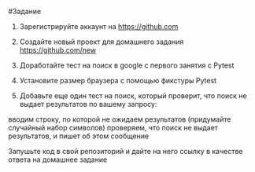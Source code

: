 #Задание
1. Зарегистрируйте аккаунт на https://github.com

2. Создайте новый проект для домашнего задания https://github.com/new

3. Доработайте тест на поиск в google с первого занятия с Pytest

4. Установите размер браузера с помощью фикстуры Pytest

5. Добавьте еще один тест на поиск, который проверит, что поиск не выдает результатов по вашему запросу:

вводим строку, по которой не ожидаем результатов (придумайте случайный набор символов)
проверяем, что поиск не выдает результатов, и пишет об этом сообщение


Запушьте код в свой репозиторий и дайте на него ссылку в качестве ответа на домашнее задание
